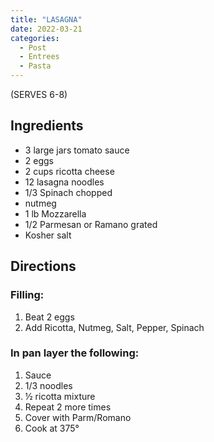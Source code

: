 ```yaml
---
title: "LASAGNA"
date: 2022-03-21
categories:
  - Post
  - Entrees
  - Pasta
---
```



(SERVES 6-8)

## Ingredients
* 3 large jars tomato sauce
* 2 eggs
* 2 cups ricotta cheese
* 12 lasagna noodles
* 1/3 Spinach chopped
* nutmeg
* 1 lb Mozzarella
* 1/2 Parmesan or Ramano grated
* Kosher salt

## Directions
### Filling:
1. Beat 2 eggs
2. Add Ricotta, Nutmeg, Salt, Pepper, Spinach
### In pan layer the following:
1. Sauce
2. 1/3 noodles
3. ½ ricotta mixture
4. Repeat 2 more times
5. Cover with Parm/Romano
6. Cook at 375°
